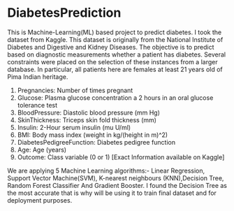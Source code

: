 # DiabetesPrediction
This is Machine-Learning(ML) based project to predict diabetes. I took the dataset from Kaggle.
This dataset is originally from the National Institute of Diabetes and Digestive and Kidney Diseases. The objective is to predict based on diagnostic measurements whether a patient has diabetes.
Several constraints were placed on the selection of these instances from a larger database. In particular, all patients here are females at least 21 years old of Pima Indian heritage.
1. Pregnancies: Number of times pregnant
2. Glucose: Plasma glucose concentration a 2 hours in an oral glucose tolerance test
3. BloodPressure: Diastolic blood pressure (mm Hg)
4. SkinThickness: Triceps skin fold thickness (mm)
5. Insulin: 2-Hour serum insulin (mu U/ml)
6. BMI: Body mass index (weight in kg/(height in m)^2)
7. DiabetesPedigreeFunction: Diabetes pedigree function
8. Age: Age (years)
9. Outcome: Class variable (0 or 1)
[Exact Information available on Kaggle]

We are applying 5 Machine Learning algorithms:- Linear Regression, Support Vector Machine(SVM), K-nearest neighbours (KNN),Decision Tree, Random Forest Classifier And Gradient Booster. I found the Decision Tree as the most accurate that is why will be using it to train final dataset and for deployment purposes.
